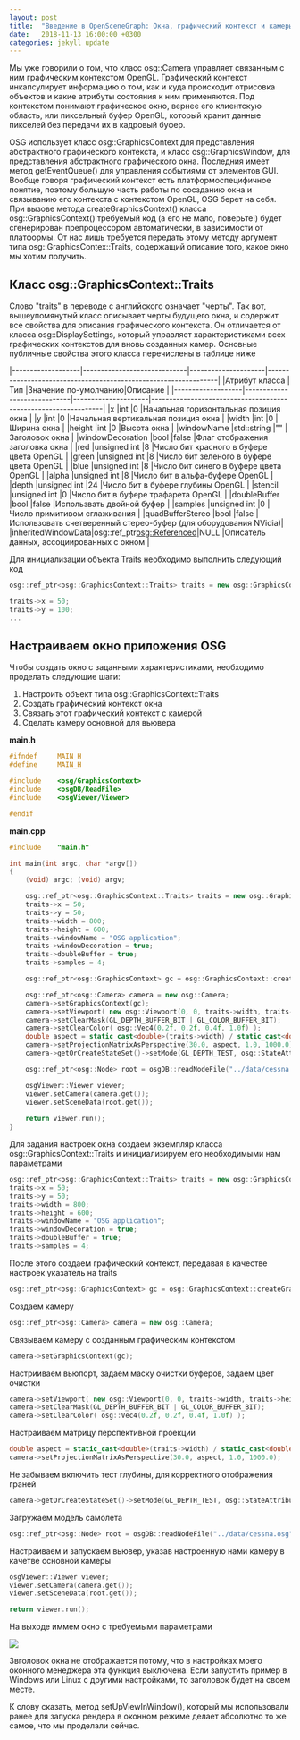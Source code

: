 ```yaml
---
layout: post
title:  "Введение в OpenSceneGraph: Окна, графический контекст и камеры"
date:   2018-11-13 16:00:00 +0300
categories: jekyll update
---
```


Мы уже говорили о том, что класс osg::Camera управляет связанным с ним графическим контекстом OpenGL. Графический контекст инкапсулирует информацию о том, как и куда происходит отрисовка объектов и какие атрибуты состояния к ним применяются. Под контекстом понимают графическое окно, вернее его клиентскую область, или пиксельный буфер OpenGL, который хранит данные пикселей без передачи их в кадровый буфер.

OSG использует класс osg::GraphicsContext для представления абстрактного графического контекста, и класс osg::GraphicsWindow, для представления абстрактного графического окна. Последния имеет метод getEventQueue() для управления событиями от элементов GUI. Вообще говоря графический контекст есть платформоспецифичное понятие, поэтому большую часть работы по сосзданию окна и связыванию его контекста с контекстом OpenGL, OSG берет на себя. При вызове метода createGraphicsContext() класса osg::GraphicsContext() требуемый код (а его не мало, поверьте!) будет сгенерирован препроцессором автоматически, в зависимости от платформы. От нас лишь требуется передать этому методу аргумент типа osg::GraphicsContex::Traits, содержащий описание того, какое окно мы хотим получить.

## Класс osg::GraphicsContext::Traits

Слово "traits" в переводе с английского означает "черты". Так вот, вышеупомянутый класс описывает черты будущего окна, и содержит все свойства для описания графического контекста. Он отличается от класса osg::DisplaySettings, который управляет характеристиками всех графических контекстов для вновь созданных камер. Основные публичные свойства этого класса перечислены в таблице ниже

|-------------------|-----------------------------|---------------------|----------------------------------------------------------------|
|Атрибут класса     |Тип                          |Значение по-умолчанию|Описание                                                        |
|-------------------|-----------------------------|---------------------|----------------------------------------------------------------|
|x                  |int                          |0                    |Начальная горизонтальная позиция окна                           |
|y                  |int                          |0                    |Начальная вертикальная позиция окна                             |
|width              |int                          |0                    |Ширина окна                                                     |
|height             |int                          |0                    |Высота окна                                                     |
|windowName         |std::string                  |""                   |Заголовок окна                                                  |
|windowDecoration   |bool                         |false                |Флаг отображения заголовка окна                                 |
|red                |unsigned int                 |8                    |Число бит красного в буфере цвета OpenGL                        |
|green              |unsigned int                 |8                    |Число бит зеленого в буфере цвета OpenGL                        |
|blue               |unsigned int                 |8                    |Число бит синего в буфере цвета OpenGL                          |
|alpha              |unsigned int                 |8                    |Число бит в альфа-буфере OpenGL                                 |
|depth              |unsigned int                 |24                   |Число бит в буфере глубины OpenGL                               |
|stencil            |unsigned int                 |0                    |Число бит в буфере трафарета OpenGL                             |
|doubleBuffer       |bool                         |false                |Использвать двойной буфер                                       |
|samples            |unsigned int                 |0                    |Число примитивом сглаживания                                    |
|quadBufferStereo   |bool                         |false                |Использовать счетверенный стерео-буфер (для оборудования NVidia)|
|inheritedWindowData|osg::ref_ptr<osg::Referenced>|NULL                 |Описатель данных, ассоциированных с окном                       |


Для инициализации объекта Traits необходимо выполнить следующий код

```cpp
osg::ref_ptr<osg::GraphicsContext::Traits> traits = new osg::GraphicsContext::Traits;

traits->x = 50;
traits->y = 100;
...
```

## Настраиваем окно приложения OSG

Чтобы создать окно с заданными характеристиками, необходимо проделать следующие шаги:

1. Настроить объект типа osg::GraphicsContext::Traits
2. Создать графический контекст окна
3. Связать этот графический контекст с камерой
4. Сделать камеру основной для вьювера


**main.h**
```cpp
#ifndef		MAIN_H
#define		MAIN_H

#include    <osg/GraphicsContext>
#include    <osgDB/ReadFile>
#include    <osgViewer/Viewer>

#endif
```

**main.cpp**
```cpp
#include	"main.h"

int main(int argc, char *argv[])
{
    (void) argc; (void) argv;

    osg::ref_ptr<osg::GraphicsContext::Traits> traits = new osg::GraphicsContext::Traits;
    traits->x = 50;
    traits->y = 50;
    traits->width = 800;
    traits->height = 600;
    traits->windowName = "OSG application";
    traits->windowDecoration = true;
    traits->doubleBuffer = true;
    traits->samples = 4;

    osg::ref_ptr<osg::GraphicsContext> gc = osg::GraphicsContext::createGraphicsContext(traits.get());

    osg::ref_ptr<osg::Camera> camera = new osg::Camera;
    camera->setGraphicsContext(gc);
    camera->setViewport( new osg::Viewport(0, 0, traits->width, traits->height) );
    camera->setClearMask(GL_DEPTH_BUFFER_BIT | GL_COLOR_BUFFER_BIT);
    camera->setClearColor( osg::Vec4(0.2f, 0.2f, 0.4f, 1.0f) );
    double aspect = static_cast<double>(traits->width) / static_cast<double>(traits->height);
    camera->setProjectionMatrixAsPerspective(30.0, aspect, 1.0, 1000.0);
    camera->getOrCreateStateSet()->setMode(GL_DEPTH_TEST, osg::StateAttribute::ON);

    osg::ref_ptr<osg::Node> root = osgDB::readNodeFile("../data/cessna.osg");

    osgViewer::Viewer viewer;
    viewer.setCamera(camera.get());
    viewer.setSceneData(root.get());
    
    return viewer.run();
}
```

Для задания настроек окна создаем экземпляр класса osg::GraphicsContext::Traits и инициализируем его необходимыми нам параметрами

```cpp
osg::ref_ptr<osg::GraphicsContext::Traits> traits = new osg::GraphicsContext::Traits;
traits->x = 50;
traits->y = 50;
traits->width = 800;
traits->height = 600;
traits->windowName = "OSG application";
traits->windowDecoration = true;
traits->doubleBuffer = true;
traits->samples = 4;
```

После этого создаем графический контекст, передавая в качестве настроек указатель на traits

```cpp
osg::ref_ptr<osg::GraphicsContext> gc = osg::GraphicsContext::createGraphicsContext(traits.get());
```

Создаем камеру

```cpp
osg::ref_ptr<osg::Camera> camera = new osg::Camera;
```

Связываем камеру с созданным графическим контекстом

```cpp
camera->setGraphicsContext(gc);
```

Настрииваем вьюпорт, задаем маску очистки буферов, задаем цвет очистки 

```cpp
camera->setViewport( new osg::Viewport(0, 0, traits->width, traits->height) );
camera->setClearMask(GL_DEPTH_BUFFER_BIT | GL_COLOR_BUFFER_BIT);
camera->setClearColor( osg::Vec4(0.2f, 0.2f, 0.4f, 1.0f) );
```

Настраиваем матрицу перспективной проекции

```cpp
double aspect = static_cast<double>(traits->width) / static_cast<double>(traits->height);
camera->setProjectionMatrixAsPerspective(30.0, aspect, 1.0, 1000.0);
```

Не забываем включить тест глубины, для корректного отображения граней

```cpp
camera->getOrCreateStateSet()->setMode(GL_DEPTH_TEST, osg::StateAttribute::ON);
```

Загружаем модель самолета

```cpp
osg::ref_ptr<osg::Node> root = osgDB::readNodeFile("../data/cessna.osg");
```

Настраиваем и запускаем вьювер, указав настроенную нами камеру в качетве основной камеры

```cpp
osgViewer::Viewer viewer;
viewer.setCamera(camera.get());
viewer.setSceneData(root.get());

return viewer.run();
```

На выходе иммем окно с требуемыми параметрами

![](https://habrastorage.org/webt/rs/av/d-/rsavd-z8aawrwpykioblv1kxsni.png)

Звголовок окна не отображается потому, что в настройках моего оконного менеджера эта функция выключена. Если запустить пример в Windows или Linux с другими настройками, то заголовок будет на своем месте.

К слову сказать, метод setUpViewInWindow(), который мы использовали ранее для запуска рендера в оконном режиме делает абсолютно то же самое, что мы проделали сейчас.

